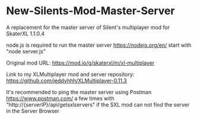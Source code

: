 # New-Silents-Mod-Master-Server
A replacement for the master server of Silent's multiplayer mod for SkaterXL 1.1.0.4

node.js is required to run the master server https://nodejs.org/en/ start with "node server.js"

Original mod URL: https://mod.io/g/skaterxl/m/xl-multiplayer

Link to my XLMultiplayer mod and server repository: https://github.com/jeddyhhh/XLMultiplayer-0.11.3

It's recommended to ping the master server using Postman https://www.postman.com/ a few times with "http://{serverIP}/api/getsxlservers" if the SXL mod can not find the server in the Server Browser
